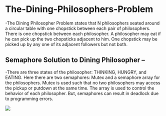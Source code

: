 # The-Dining-Philosophers-Problem

-The Dining Philosopher Problem states that N philosophers seated around a circular table with one chopstick between each pair of philosophers. 
There is one chopstick between each philosopher. A philosopher may eat if he can pick up the two chopsticks adjacent to him. 
One chopstick may be picked up by any one of its adjacent followers but not both.

## Semaphore Solution to Dining Philosopher –

-There are three states of the philosopher: THINKING, HUNGRY, and EATING. Here there are two semaphores: 
Mutex and a semaphore array for the philosophers. Mutex is used such that no two philosophers may access the pickup or putdown at the same time. 
The array is used to control the behavior of each philosopher. 
But, semaphores can result in deadlock due to programming errors.

<img src="https://media.geeksforgeeks.org/wp-content/uploads/dining_philosopher_problem.png">
